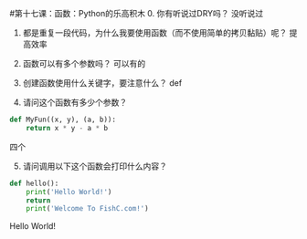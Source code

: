 #第十七课：函数：Python的乐高积木
0. 你有听说过DRY吗？
   没听说过
   
1. 都是重复一段代码，为什么我要使用函数（而不使用简单的拷贝黏贴）呢？
   提高效率
   
2. 函数可以有多个参数吗？
   可以有的
   
3. 创建函数使用什么关键字，要注意什么？
   def  
   
4. 请问这个函数有多少个参数？
```python
def MyFun((x, y), (a, b)):
    return x * y - a * b
```
四个

5. 请问调用以下这个函数会打印什么内容？
```python
def hello():
    print('Hello World!')
    return
    print('Welcome To FishC.com!')
```
Hello World!
